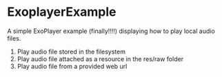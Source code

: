 # ExoplayerExample

A simple ExoPlayer example (finally!!!!) displaying how to play local audio files.

<ol>
<li>Play audio file stored in the filesystem</li>
<li>Play audio file attached as a resource in the res/raw folder</li>
<li>Play audio file from a provided web url</li>
</ol>
